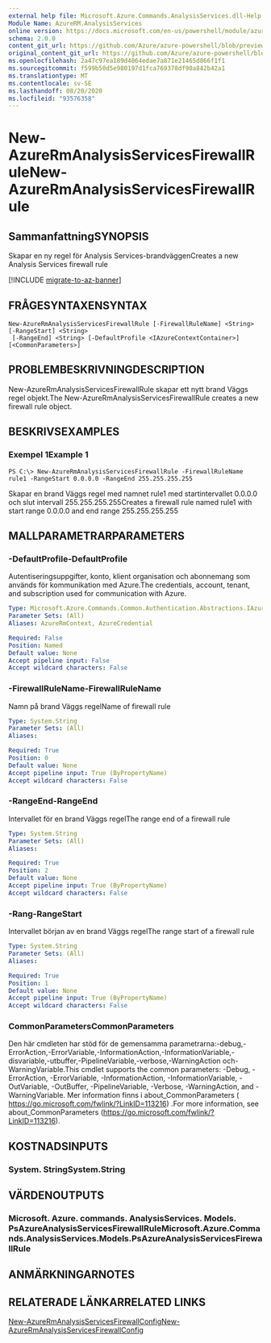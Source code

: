 ```yaml
---
external help file: Microsoft.Azure.Commands.AnalysisServices.dll-Help.xml
Module Name: AzureRM.AnalysisServices
online version: https://docs.microsoft.com/en-us/powershell/module/azurerm.analysisservices/new-azurermanalysisservicesfirewallrule
schema: 2.0.0
content_git_url: https://github.com/Azure/azure-powershell/blob/preview/src/ResourceManager/AnalysisServices/Commands.AnalysisServices/help/New-AzureRmAnalysisServicesFirewallRule.md
original_content_git_url: https://github.com/Azure/azure-powershell/blob/preview/src/ResourceManager/AnalysisServices/Commands.AnalysisServices/help/New-AzureRmAnalysisServicesFirewallRule.md
ms.openlocfilehash: 2a47c97ea189d4064edae7a871e21465d866f1f1
ms.sourcegitcommit: f599b50d5e980197d1fca769378df90a842b42a1
ms.translationtype: MT
ms.contentlocale: sv-SE
ms.lasthandoff: 08/20/2020
ms.locfileid: "93576358"
---
```

# <span data-ttu-id="e09de-101">New-AzureRmAnalysisServicesFirewallRule</span><span class="sxs-lookup"><span data-stu-id="e09de-101">New-AzureRmAnalysisServicesFirewallRule</span></span>

## <span data-ttu-id="e09de-102">Sammanfattning</span><span class="sxs-lookup"><span data-stu-id="e09de-102">SYNOPSIS</span></span>
<span data-ttu-id="e09de-103">Skapar en ny regel för Analysis Services-brandväggen</span><span class="sxs-lookup"><span data-stu-id="e09de-103">Creates a new Analysis Services firewall rule</span></span>

[!INCLUDE [migrate-to-az-banner](../../includes/migrate-to-az-banner.md)]

## <span data-ttu-id="e09de-104">FRÅGESYNTAXEN</span><span class="sxs-lookup"><span data-stu-id="e09de-104">SYNTAX</span></span>

```
New-AzureRmAnalysisServicesFirewallRule [-FirewallRuleName] <String> [-RangeStart] <String>
 [-RangeEnd] <String> [-DefaultProfile <IAzureContextContainer>] [<CommonParameters>]
```

## <span data-ttu-id="e09de-105">PROBLEMBESKRIVNING</span><span class="sxs-lookup"><span data-stu-id="e09de-105">DESCRIPTION</span></span>
<span data-ttu-id="e09de-106">New-AzureRmAnalysisServicesFirewallRule skapar ett nytt brand Väggs regel objekt.</span><span class="sxs-lookup"><span data-stu-id="e09de-106">The New-AzureRmAnalysisServicesFirewallRule creates a new firewall rule object.</span></span>

## <span data-ttu-id="e09de-107">BESKRIVS</span><span class="sxs-lookup"><span data-stu-id="e09de-107">EXAMPLES</span></span>

### <span data-ttu-id="e09de-108">Exempel 1</span><span class="sxs-lookup"><span data-stu-id="e09de-108">Example 1</span></span>
```
PS C:\> New-AzureRmAnalysisServicesFirewallRule -FirewallRuleName rule1 -RangeStart 0.0.0.0 -RangeEnd 255.255.255.255
```

<span data-ttu-id="e09de-109">Skapar en brand Väggs regel med namnet rule1 med startintervallet 0.0.0.0 och slut intervall 255.255.255.255</span><span class="sxs-lookup"><span data-stu-id="e09de-109">Creates a firewall rule named rule1 with start range 0.0.0.0 and end range 255.255.255.255</span></span>

## <span data-ttu-id="e09de-110">MALLPARAMETRAR</span><span class="sxs-lookup"><span data-stu-id="e09de-110">PARAMETERS</span></span>

### <span data-ttu-id="e09de-111">-DefaultProfile</span><span class="sxs-lookup"><span data-stu-id="e09de-111">-DefaultProfile</span></span>
<span data-ttu-id="e09de-112">Autentiseringsuppgifter, konto, klient organisation och abonnemang som används för kommunikation med Azure.</span><span class="sxs-lookup"><span data-stu-id="e09de-112">The credentials, account, tenant, and subscription used for communication with Azure.</span></span>

```yaml
Type: Microsoft.Azure.Commands.Common.Authentication.Abstractions.IAzureContextContainer
Parameter Sets: (All)
Aliases: AzureRmContext, AzureCredential

Required: False
Position: Named
Default value: None
Accept pipeline input: False
Accept wildcard characters: False
```

### <span data-ttu-id="e09de-113">-FirewallRuleName</span><span class="sxs-lookup"><span data-stu-id="e09de-113">-FirewallRuleName</span></span>
<span data-ttu-id="e09de-114">Namn på brand Väggs regel</span><span class="sxs-lookup"><span data-stu-id="e09de-114">Name of firewall rule</span></span>

```yaml
Type: System.String
Parameter Sets: (All)
Aliases:

Required: True
Position: 0
Default value: None
Accept pipeline input: True (ByPropertyName)
Accept wildcard characters: False
```

### <span data-ttu-id="e09de-115">-RangeEnd</span><span class="sxs-lookup"><span data-stu-id="e09de-115">-RangeEnd</span></span>
<span data-ttu-id="e09de-116">Intervallet för en brand Väggs regel</span><span class="sxs-lookup"><span data-stu-id="e09de-116">The range end of a firewall rule</span></span>

```yaml
Type: System.String
Parameter Sets: (All)
Aliases:

Required: True
Position: 2
Default value: None
Accept pipeline input: True (ByPropertyName)
Accept wildcard characters: False
```

### <span data-ttu-id="e09de-117">-Rang</span><span class="sxs-lookup"><span data-stu-id="e09de-117">-RangeStart</span></span>
<span data-ttu-id="e09de-118">Intervallet början av en brand Väggs regel</span><span class="sxs-lookup"><span data-stu-id="e09de-118">The range start of a firewall rule</span></span>

```yaml
Type: System.String
Parameter Sets: (All)
Aliases:

Required: True
Position: 1
Default value: None
Accept pipeline input: True (ByPropertyName)
Accept wildcard characters: False
```

### <span data-ttu-id="e09de-119">CommonParameters</span><span class="sxs-lookup"><span data-stu-id="e09de-119">CommonParameters</span></span>
<span data-ttu-id="e09de-120">Den här cmdleten har stöd för de gemensamma parametrarna:-debug,-ErrorAction,-ErrorVariable,-InformationAction,-InformationVariable,-disvariable,-utbuffer,-PipelineVariable,-verbose,-WarningAction och-WarningVariable.</span><span class="sxs-lookup"><span data-stu-id="e09de-120">This cmdlet supports the common parameters: -Debug, -ErrorAction, -ErrorVariable, -InformationAction, -InformationVariable, -OutVariable, -OutBuffer, -PipelineVariable, -Verbose, -WarningAction, and -WarningVariable.</span></span> <span data-ttu-id="e09de-121">Mer information finns i about_CommonParameters ( https://go.microsoft.com/fwlink/?LinkID=113216) .</span><span class="sxs-lookup"><span data-stu-id="e09de-121">For more information, see about_CommonParameters (https://go.microsoft.com/fwlink/?LinkID=113216).</span></span>

## <span data-ttu-id="e09de-122">KOSTNADS</span><span class="sxs-lookup"><span data-stu-id="e09de-122">INPUTS</span></span>

### <span data-ttu-id="e09de-123">System. String</span><span class="sxs-lookup"><span data-stu-id="e09de-123">System.String</span></span>

## <span data-ttu-id="e09de-124">VÄRDEN</span><span class="sxs-lookup"><span data-stu-id="e09de-124">OUTPUTS</span></span>

### <span data-ttu-id="e09de-125">Microsoft. Azure. commands. AnalysisServices. Models. PsAzureAnalysisServicesFirewallRule</span><span class="sxs-lookup"><span data-stu-id="e09de-125">Microsoft.Azure.Commands.AnalysisServices.Models.PsAzureAnalysisServicesFirewallRule</span></span>

## <span data-ttu-id="e09de-126">ANMÄRKNINGAR</span><span class="sxs-lookup"><span data-stu-id="e09de-126">NOTES</span></span>

## <span data-ttu-id="e09de-127">RELATERADE LÄNKAR</span><span class="sxs-lookup"><span data-stu-id="e09de-127">RELATED LINKS</span></span>

[<span data-ttu-id="e09de-128">New-AzureRmAnalysisServicesFirewallConfig</span><span class="sxs-lookup"><span data-stu-id="e09de-128">New-AzureRmAnalysisServicesFirewallConfig</span></span>](./New-AzureRmAnalysisServicesFirewallConfig.md)

